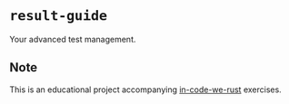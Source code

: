 # `result-guide`
Your advanced test management.

## Note
This is an educational project accompanying [in-code-we-rust](https://github.com/DerFetzer/in-code-we-rust) exercises.

